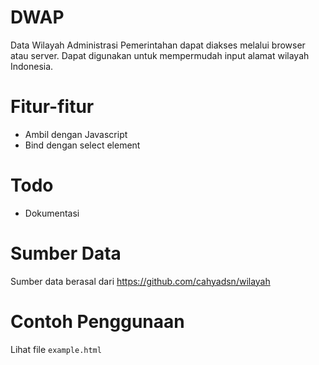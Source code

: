 # DWAP

Data Wilayah Administrasi Pemerintahan dapat diakses melalui browser atau server. Dapat digunakan untuk mempermudah input alamat wilayah Indonesia.

# Fitur-fitur

- Ambil dengan Javascript
- Bind dengan select element

# Todo

- Dokumentasi

# Sumber Data

Sumber data berasal dari https://github.com/cahyadsn/wilayah

# Contoh Penggunaan

Lihat file `example.html`
